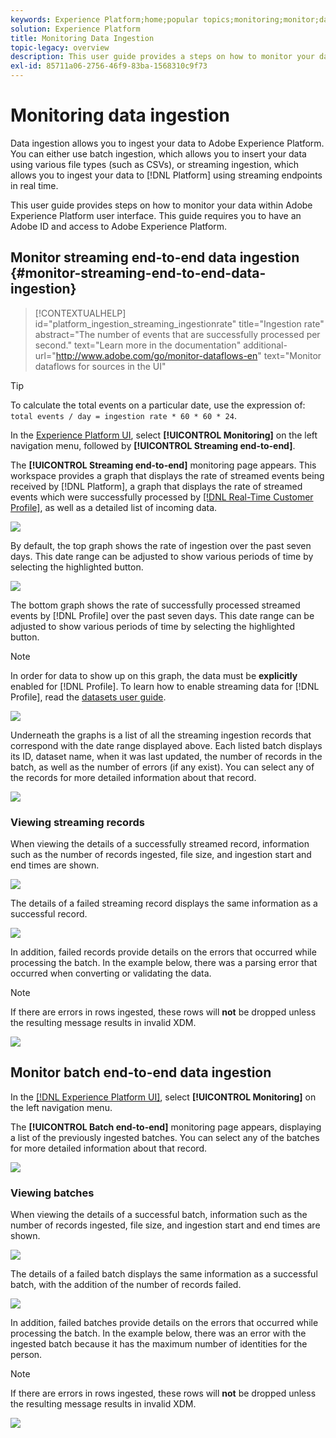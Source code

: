 ```yaml
---
keywords: Experience Platform;home;popular topics;monitoring;monitor;data flows;monitor ingestion;data ingestion;Data ingestion;view records;view batches;
solution: Experience Platform
title: Monitoring Data Ingestion
topic-legacy: overview
description: This user guide provides a steps on how to monitor your data within Adobe Experience Platform user interface. This guide requires you to have an Adobe ID and access to Adobe Experience Platform.
exl-id: 85711a06-2756-46f9-83ba-1568310c9f73
---
```

# Monitoring data ingestion

Data ingestion allows you to ingest your data to Adobe Experience Platform. You can either use batch ingestion, which allows you to insert your data using various file types (such as CSVs), or streaming ingestion, which allows you to ingest your data to [!DNL Platform] using streaming endpoints in real time.

This user guide provides steps on how to monitor your data within Adobe Experience Platform user interface. This guide requires you to have an Adobe ID and access to Adobe Experience Platform.

## Monitor streaming end-to-end data ingestion {#monitor-streaming-end-to-end-data-ingestion}

>[!CONTEXTUALHELP]
>id="platform_ingestion_streaming_ingestionrate"
>title="Ingestion rate"
>abstract="The number of events that are successfully processed per second."
>text="Learn more in the documentation"
>additional-url="http://www.adobe.com/go/monitor-dataflows-en" text="Monitor dataflows for sources in the UI"

>[!TIP]
>
>To calculate the total events on a particular date, use the expression of: `total events / day = ingestion rate * 60 * 60 * 24`.

In the [Experience Platform UI](https://platform.adobe.com), select **[!UICONTROL Monitoring]** on the left navigation menu, followed by **[!UICONTROL Streaming end-to-end]**.

The **[!UICONTROL Streaming end-to-end]** monitoring page appears. This workspace provides a graph that displays the rate of streamed events being received by [!DNL Platform], a graph that displays the rate of streamed events which were successfully processed by [[!DNL Real-Time Customer Profile]](../../profile/home.md), as well as a detailed list of incoming data.

![](../images/quality/monitor-data-flows/list-streams.png)

By default, the top graph shows the rate of ingestion over the past seven days. This date range can be adjusted to show various periods of time by selecting the highlighted button.

![](../images/quality/monitor-data-flows/events-received.png)

The bottom graph shows the rate of successfully processed streamed events by [!DNL Profile] over the past seven days. This date range can be adjusted to show various periods of time by selecting the highlighted button.

>[!NOTE]
>
>In order for data to show up on this graph, the data must be **explicitly** enabled for [!DNL Profile]. To learn how to enable streaming data for [!DNL Profile], read the [datasets user guide](../../catalog/datasets/user-guide.md#enable-a-dataset-for-real-time-customer-profile).

![](../images/quality/monitor-data-flows/ingested-by-profile.png)

Underneath the graphs is a list of all the streaming ingestion records that correspond with the date range displayed above. Each listed batch displays its ID, dataset name, when it was last updated, the number of records in the batch, as well as the number of errors (if any exist). You can select any of the records for more detailed information about that record.

![](../images/quality/monitor-data-flows/streams.png)

### Viewing streaming records

When viewing the details of a successfully streamed record, information such as the number of records ingested, file size, and ingestion start and end times are shown.

![](../images/quality/monitor-data-flows/successful-streaming.png)

The details of a failed streaming record displays the same information as a successful record.

![](../images/quality/monitor-data-flows/failed-batch.png)

In addition, failed records provide details on the errors that occurred while processing the batch. In the example below, there was a parsing error that occurred when converting or validating the data.

>[!NOTE]
>
>If there are errors in rows ingested, these rows will **not** be dropped unless the resulting message results in invalid XDM.

![](../images/quality/monitor-data-flows/failed-batch-error.png)

## Monitor batch end-to-end data ingestion

In the [[!DNL Experience Platform UI]](https://platform.adobe.com), select **[!UICONTROL Monitoring]** on the left navigation menu. 

The **[!UICONTROL Batch end-to-end]** monitoring page appears, displaying a list of the previously ingested batches. You can select any of the batches for more detailed information about that record.

![](../images/quality/monitor-data-flows/batch-monitoring.png)

### Viewing batches

When viewing the details of a successful batch, information such as the number of records ingested, file size, and ingestion start and end times are shown.

![](../images/quality/monitor-data-flows/successful-batch.png)

The details of a failed batch displays the same information as a successful batch, with the addition of the number of records failed.

![](../images/quality/monitor-data-flows/failed-batch.png)

In addition, failed batches provide details on the errors that occurred while processing the batch. In the example below, there was an error with the ingested batch because it has the maximum number of identities for the person.

>[!NOTE]
>
>If there are errors in rows ingested, these rows will **not** be dropped unless the resulting message results in invalid XDM.

![](../images/quality/monitor-data-flows/failed-streaming-error.png)
